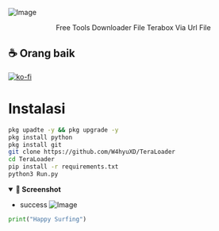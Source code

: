 ![Image](https://github.com/user-attachments/assets/07e26024-7bfd-4ff5-95b1-0fc1c91d4f9e)
<p align="center">Free Tools Downloader File Terabox Via Url File</p>

## ☕ Orang baik

[![ko-fi](https://ko-fi.com/img/githubbutton_sm.svg)](https://ko-fi.com/wahyuww567)

# Instalasi 
```bash
pkg upadte -y && pkg upgrade -y
pkg install python
pkg install git
git clone https://github.com/W4hyuXD/TeraLoader
cd TeraLoader
pip install -r requirements.txt
python3 Run.py
```

<details open>
  <summary><strong>📸 Screenshot</strong></summary>
 
- success
![Image](https://github.com/user-attachments/assets/35614e0d-893b-4a77-a2a0-0bcde9759c07)

</details>

```python
print("Happy Surfing")
```


